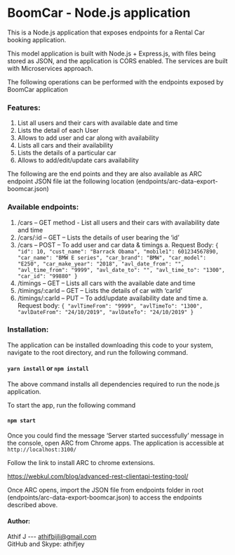 # BoomCar - Node.js application

This is a Node.js application that exposes endpoints for a Rental Car booking application.

This model application is built with Node.js + Express.js, with files being stored as JSON, and the application is CORS enabled. The services are built with Microservices approach. 

The following operations can be performed with the endpoints exposed by BoomCar application

### Features:
1.	List all users and their cars with available date and time
2.	Lists the detail of each User
3.	Allows to add user and car along with availability
4.	Lists all cars and their availability
5.	Lists the details of a particular car
6.	Allows to add/edit/update cars availability

The following are the end points and they are also available as ARC endpoint JSON file iat the following location (endpoints/arc-data-export-boomcar.json)

### Available endpoints:
1.	/cars – GET method - List all users and their cars with availability date and time
2.	/cars/:id – GET – Lists the details of user bearing the ‘id’
3.	/cars – POST – To add user and car data & timings
a.	Request Body:
`{
  "id": 10,
  "cust_name": "Barrack Obama",
  "mobile1": 601234567890,
  "car_name": "BMW E series",
  "car_brand": "BMW",
  "car_model": "E250",
  "car_make_year": "2018",
  "avl_date_from": "",
  "avl_time_from": "9999",
  "avl_date_to": "",
  "avl_time_to": "1300",
  "car_id": "99880"
}`
4.	/timings – GET – Lists all cars with the available date and time
5.	/timings/:carId – GET – Lists the details of car with ‘carId’
6.	/timings/:carId – PUT – To add/update availability date and time
a.	Request body:
`{
  "avlTimeFrom": "9999",
  "avlTimeTo": "1300",
  "avlDateFrom": "24/10/2019",
  "avlDateTo": "24/10/2019"
}`

### Installation:

The application can be installed downloading this code to your system, navigate to the root directory, and run the following command.

#### `yarn install` or `npm install`

The above command installs all dependencies required to run the node.js application. 

To start the app, run the following command

#### `npm start`

Once you could find the message ‘Server started successfully’ message in the console, open ARC from Chrome apps. The application is accessible at `http://localhost:3100/`

Follow the link to install ARC to chrome extensions.

https://webkul.com/blog/advanced-rest-clientapi-testing-tool/

Once ARC opens, import the JSON file from endpoints folder in root (endpoints/arc-data-export-boomcar.json) to access the endpoints described above.

#### Author:
Athif J --- athifbijli@gmail.com <br />
GitHub and Skype: athifjey
